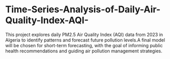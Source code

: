 # Time-Series-Analysis-of-Daily-Air-Quality-Index-AQI-
This project explores daily PM2.5 Air Quality Index (AQI) data from 2023 in Algeria to identify patterns and forecast future pollution levels.A final model will be chosen for short-term forecasting, with the goal of informing public health recommendations and guiding air pollution management strategies.
